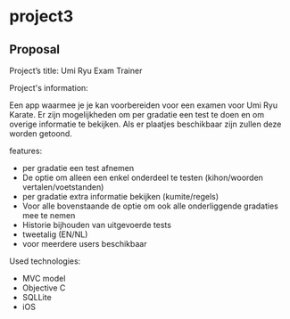 project3
========

Proposal
--------
Project’s title:
Umi Ryu Exam Trainer 

Project's information:

Een app waarmee je je kan voorbereiden voor een examen voor Umi Ryu Karate.
Er zijn mogelijkheden om per gradatie een test te doen en om overige informatie te bekijken.
Als er plaatjes beschikbaar zijn zullen deze worden getoond.

features:
- per gradatie een test afnemen 
- De optie om alleen een enkel onderdeel te testen (kihon/woorden vertalen/voetstanden)
- per gradatie extra informatie bekijken (kumite/regels)
- Voor alle bovenstaande de optie om ook alle onderliggende gradaties mee te nemen
- Historie bijhouden van uitgevoerde tests
- tweetalig (EN/NL)
- voor meerdere users beschikbaar

Used technologies:
- MVC model
- Objective C
- SQLLite
- iOS
